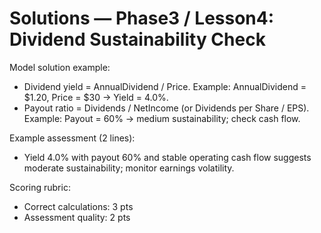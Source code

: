 # Solutions — Phase3 / Lesson4: Dividend Sustainability Check

Model solution example:
- Dividend yield = AnnualDividend / Price. Example: AnnualDividend = $1.20, Price = $30 → Yield = 4.0%.
- Payout ratio = Dividends / NetIncome (or Dividends per Share / EPS). Example: Payout = 60% → medium sustainability; check cash flow.

Example assessment (2 lines):
- Yield 4.0% with payout 60% and stable operating cash flow suggests moderate sustainability; monitor earnings volatility.

Scoring rubric:
- Correct calculations: 3 pts
- Assessment quality: 2 pts

